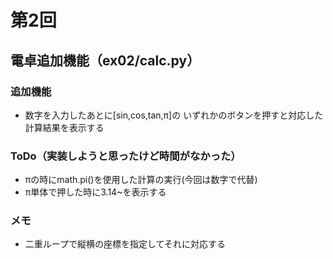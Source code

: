 # 第2回
## 電卓追加機能（ex02/calc.py）
### 追加機能
* 数字を入力したあとに[sin,cos,tan,π]の
いずれかのボタンを押すと対応した計算結果を表示する

### ToDo（実装しようと思ったけど時間がなかった）
- πの時にmath.pi()を使用した計算の実行(今回は数字で代替)
- π単体で押した時に3.14~を表示する

### メモ
- 二重ループで縦横の座標を指定してそれに対応する